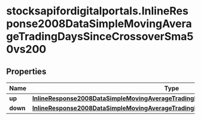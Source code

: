 # stocksapifordigitalportals.InlineResponse2008DataSimpleMovingAverageTradingDaysSinceCrossoverSma50vs200

## Properties

Name | Type | Description | Notes
------------ | ------------- | ------------- | -------------
**up** | [**InlineResponse2008DataSimpleMovingAverageTradingDaysSinceCrossoverSma50vs200Up**](InlineResponse2008DataSimpleMovingAverageTradingDaysSinceCrossoverSma50vs200Up.md) |  | [optional] 
**down** | [**InlineResponse2008DataSimpleMovingAverageTradingDaysSinceCrossoverSma50vs200Down**](InlineResponse2008DataSimpleMovingAverageTradingDaysSinceCrossoverSma50vs200Down.md) |  | [optional] 


